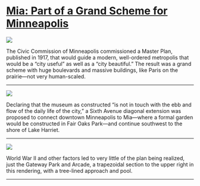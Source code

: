 # [Mia: Part of a Grand Scheme for Minneapolis](http://artstories.artsmia.org/#/stories/1860)

![](http://cdn.dx.artsmia.org/thumbs/tn_150112_mia329_5043611.jpg)

The Civic Commission of Minneapolis commissioned a Master Plan, published in 1917, that would guide a modern, well-ordered metropolis that would be a “city useful” as well as a “city beautiful.” The result was a grand scheme with huge boulevards and massive buildings, like Paris on the prairie—not very human-scaled.

---

![](http://cdn.dx.artsmia.org/thumbs/tn_2014_TDX_MIAArtStories_312.jpg)

Declaring that the museum as constructed “is not in touch with the ebb and flow of the daily life of the city,” a Sixth Avenue diagonal extension was proposed to connect downtown Minneapolis to Mia—where a formal garden would be constructed in Fair Oaks Park—and continue southwest to the shore of Lake Harriet.

---

![](http://cdn.dx.artsmia.org/thumbs/tn_150112_mia329_5043611.jpg)

World War II and other factors led to very little of the plan being realized, just the Gateway Park and Arcade, a trapezoidal section to the upper right in this rendering, with a tree-lined approach and pool.

---
